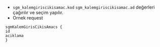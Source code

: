 - `sgm_kalemgiriscikisamac.kod` `sgm_kalemgiriscikisamac.ad` değerleri çağırılır ve seçim yapılır.
- Ornek request
```
sgmKalemGirisCikisAmacs {
id
aciklama
}
```
